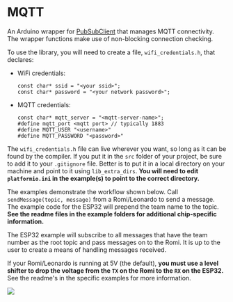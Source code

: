 # MQTT

An Arduino wrapper for [PubSubClient](https://pubsubclient.knolleary.net) that manages MQTT connectivity. The wrapper functions make use of non-blocking connection checking. 

To use the library, you will need to create a file, `wifi_credentials.h`, that declares:

* WiFi credentials:

    ```
    const char* ssid = "<your ssid>";
    const char* password = "<your network password>";
    ```

* MQTT credentials:

    ```
    const char* mqtt_server = "<mqtt-server-name>";
    #define mqtt_port <mqtt port> // typically 1883
    #define MQTT_USER "<username>"
    #define MQTT_PASSWORD "<password>"
    ```

The `wifi_credentials.h` file can live wherever you want, so long as it can be found by the compiler. If you put it in the `src` folder of your project, be sure to add it to your `.gitignore` file. Better is to put it in a local directory on your machine and point to it using `lib_extra_dirs`. **You will need to edit `platformio.ini` in the example(s) to point to the correct directory.**

The examples demonstrate the workflow shown below. Call `sendMessage(topic, message)` from a Romi/Leonardo to send a message. The example code for the ESP32 will prepend the team name to the topic. **See the readme files in the example folders for additional chip-specific information.**

The ESP32 example will subscribe to all messages that have the team number as the root topic and pass messages on to the Romi. It is up to the user to create a means of handling messages received.

If your Romi/Leonardo is running at 5V (the default), **you must use a level shifter to drop the voltage from the `TX` on the Romi to the `RX` on the ESP32.** See the readme's in the specific examples for more information.

![](docs/mqtt.001.png)
